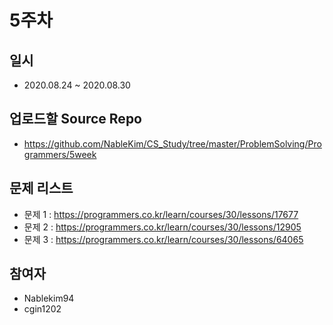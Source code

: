 # 5주차

## 일시
- 2020.08.24 ~ 2020.08.30

## 업로드할 Source Repo
- https://github.com/NableKim/CS_Study/tree/master/ProblemSolving/Programmers/5week

## 문제 리스트
- 문제 1 : https://programmers.co.kr/learn/courses/30/lessons/17677
- 문제 2 : https://programmers.co.kr/learn/courses/30/lessons/12905
- 문제 3 : https://programmers.co.kr/learn/courses/30/lessons/64065

## 참여자
- Nablekim94
- cgin1202

